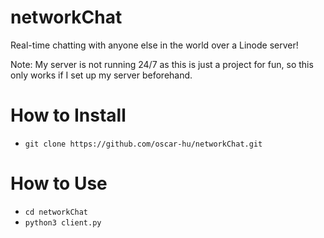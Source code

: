 # networkChat
Real-time chatting with anyone else in the world over a Linode server!

Note: My server is not running 24/7 as this is just a project for fun, so this only works if I set up my server beforehand.

# How to Install
- `git clone https://github.com/oscar-hu/networkChat.git`

# How to Use
- `cd networkChat`
- `python3 client.py`
